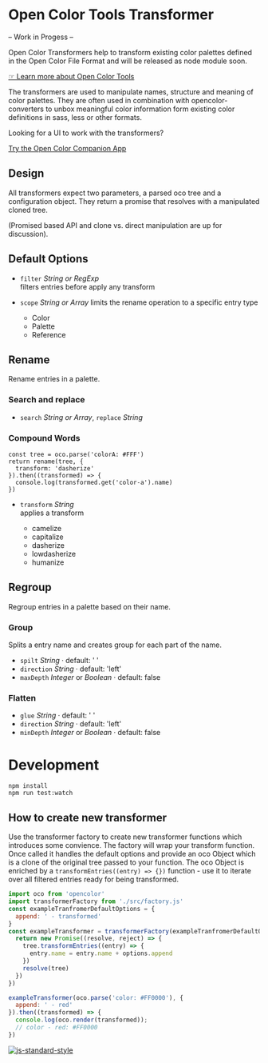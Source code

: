 # Open Color Tools Transformer

– Work in Progess –

Open Color Transformers help to transform existing color palettes defined in the Open Color File Format and will be released as node module soon.

[☞ Learn more about Open Color Tools](http://opencolor.tools)

The transformers are used to manipulate names, structure and meaning of color palettes. They are often used in combination with opencolor-converters to unbox meaningful color information form existing color definitions in sass, less or other formats.

Looking for a UI to work with the transformers?

[Try the Open Color Companion App](http://opencolor.tools)

## Design

All transformers expect two parameters, a parsed oco tree and a configuration object. They return a promise that resolves with a manipulated cloned tree.

(Promised based API and clone vs. direct manipulation are up for discussion).

## Default Options

- `filter` _String or RegExp_<br>
  filters entries before apply any transform
- `scope` _String or Array_ limits the rename operation to a specific entry type

  - Color
  - Palette
  - Reference

## Rename

Rename entries in a palette.

### Search and replace

- `search` _String or Array_, `replace` _String_

### Compound Words

```
const tree = oco.parse('colorA: #FFF')
return rename(tree, {
  transform: 'dasherize'
}).then((transformed) => {
  console.log(transformed.get('color-a').name)
})
```

- `transform` _String_<br>
  applies a transform

  - camelize
  - capitalize
  - dasherize
  - lowdasherize
  - humanize

## Regroup

Regroup entries in a palette based on their name.

### Group

Splits a entry name and creates group for each part of the name.

- `spilt` _String_ · default: ' '
- `direction` _String_ · default: 'left'
- `maxDepth` _Integer_ or _Boolean_ · default: false

### Flatten

- `glue` _String_ · default: ' '
- `direction` _String_ · default: 'left'
- `minDepth` _Integer_ or _Boolean_ · default: false

# Development

```
npm install
npm run test:watch
```

## How to create new transformer

Use the transformer factory to create new transformer functions which introduces some convience. The factory will wrap your transform function. Once called it handles the default options and provide an oco Object which is a clone of the original tree passed to your function. The oco Object is enriched by a `transformEntries((entry) => {})` function - use it to iterate over all filtered entries ready for being transformed.

```javascript
import oco from 'opencolor'
import transformerFactory from './src/factory.js'
const exampleTranfromerDefaultOptions = {
  append: ' - transformed'
}
const exampleTransformer = transformerFactory(exampleTranfromerDefaultOptions, (tree, options) => {
  return new Promise((resolve, reject) => {
    tree.transformEntries((entry) => {
      entry.name = entry.name + options.append
    })
    resolve(tree)
  })
})

exampleTransformer(oco.parse('color: #FF0000'), {
  append: ' - red'
}).then((transformed) => {
  console.log(oco.render(transformed));
  // color - red: #FF0000
})
```

[![js-standard-style](https://cdn.rawgit.com/feross/standard/master/badge.svg)](http://standardjs.com/)
